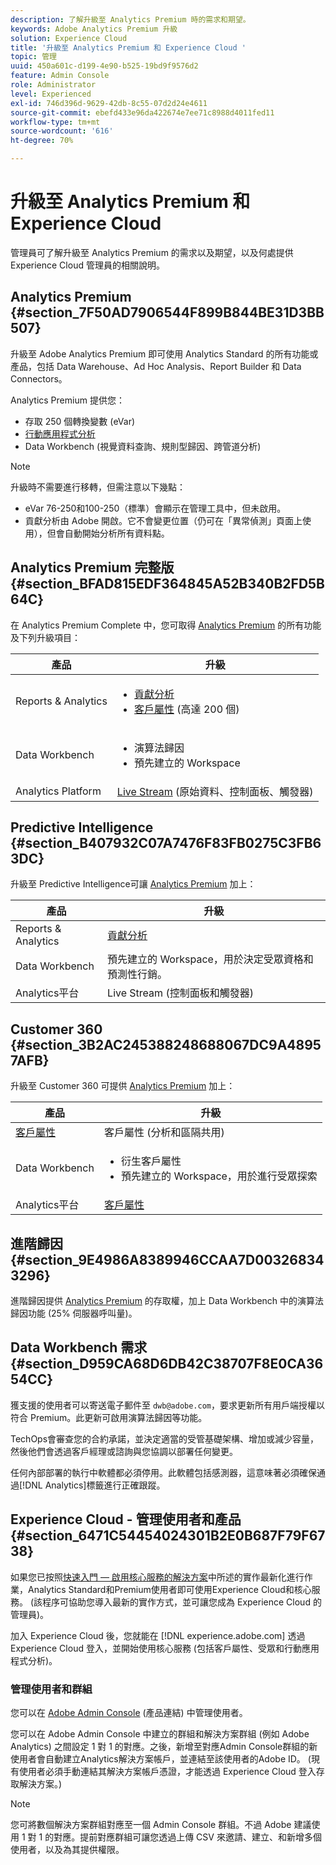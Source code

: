 ```yaml
---
description: 了解升級至 Analytics Premium 時的需求和期望。
keywords: Adobe Analytics Premium 升級
solution: Experience Cloud
title: '升級至 Analytics Premium 和 Experience Cloud '
topic: 管理
uuid: 450a601c-d199-4e90-b525-19bd9f9576d2
feature: Admin Console
role: Administrator
level: Experienced
exl-id: 746d396d-9629-42db-8c55-07d2d24e4611
source-git-commit: ebefd433e96da422674e7ee71c8988d4011fed11
workflow-type: tm+mt
source-wordcount: '616'
ht-degree: 70%

---
```


# 升級至 Analytics Premium 和 Experience Cloud

管理員可了解升級至 Analytics Premium 的需求以及期望，以及何處提供 Experience Cloud 管理員的相關說明。

## Analytics Premium {#section_7F50AD7906544F899B844BE31D3BB507}

升級至 Adobe Analytics Premium 即可使用 Analytics Standard 的所有功能或產品，包括 Data Warehouse、Ad Hoc Analysis、Report Builder 和 Data Connectors。

Analytics Premium 提供您：

* 存取 250 個轉換變數 (eVar)
* [行動應用程式分析](https://experienceleague.adobe.com/docs/mobile-services/using/home.html?lang=en)
* Data Workbench (視覺資料查詢、規則型歸因、跨管道分析)

>[!NOTE]
>
>升級時不需要進行移轉，但需注意以下幾點：
>
>* eVar 76-250和100-250（標準）會顯示在管理工具中，但未啟用。
>* 貢獻分析由 Adobe 開啟。它不會變更位置（仍可在「異常偵測」頁面上使用），但會自動開始分析所有資料點。


## Analytics Premium 完整版 {#section_BFAD815EDF364845A52B340B2FD5B64C}

在 Analytics Premium Complete 中，您可取得 [Analytics Premium](upgrade-to-analytics-premium.md#section_7F50AD7906544F899B844BE31D3BB507) 的所有功能及下列升級項目：

| 產品 | 升級 |
|--- |--- |
| Reports &amp; Analytics | <ul><li>[貢獻分析](https://experienceleague.adobe.com/docs/analytics/analyze/analysis-workspace/virtual-analyst/contribution-analysis/ca-tokens.html?lang=en)</li><li>[客戶屬性](attributes.md#concept_ACFEE7C8B8E94875BA0825CDF4913AF1) (高達 200 個)</li></ul> |
| Data Workbench | <ul><li>演算法歸因</li><li>預先建立的 Workspace</li></ul> |
| Analytics Platform | [Live Stream](https://github.com/AdobeDocs/analytics-1.4-apis/blob/master/docs/live-stream-api/index.md) (原始資料、控制面板、觸發器) |

## Predictive Intelligence {#section_B407932C07A7476F83FB0275C3FB63DC}

升級至 Predictive Intelligence可讓 [Analytics Premium](upgrade-to-analytics-premium.md#section_7F50AD7906544F899B844BE31D3BB507) 加上：

| 產品 | 升級 |
|---|---|
| Reports &amp; Analytics | [貢獻分析](https://experienceleague.adobe.com/docs/analytics/analyze/analysis-workspace/virtual-analyst/contribution-analysis/ca-tokens.html?lang=en) |
| Data Workbench | 預先建立的 Workspace，用於決定受眾資格和預測性行銷。 |
| Analytics平台 | Live Stream (控制面板和觸發器) |

## Customer 360 {#section_3B2AC245388248688067DC9A48957AFB}

升級至 Customer 360 可提供 [Analytics Premium](upgrade-to-analytics-premium.md#section_7F50AD7906544F899B844BE31D3BB507) 加上：

| 產品 | 升級 |
|--- |--- |
| [客戶屬性](attributes.md) | 客戶屬性 (分析和區隔共用) |
| Data Workbench | <ul><li>衍生客戶屬性</li><li>預先建立的 Workspace，用於進行受眾探索</li></ul> |
| Analytics平台 | [客戶屬性](attributes.md) |

## 進階歸因 {#section_9E4986A8389946CCAA7D003268343296}

進階歸因提供 [Analytics Premium](upgrade-to-analytics-premium.md#section_7F50AD7906544F899B844BE31D3BB507) 的存取權，加上 Data Workbench 中的演算法歸因功能 (25% 伺服器呼叫量)。

## Data Workbench 需求 {#section_D959CA68D6DB42C38707F8E0CA3654CC}

獲支援的使用者可以寄送電子郵件至 `dwb@adobe.com`，要求更新所有用戶端授權以符合 Premium。此更新可啟用演算法歸因等功能。

TechOps會審查您的合約承諾，並決定適當的受管基礎架構、增加或減少容量，然後他們會透過客戶經理或諮詢與您協調以部署任何變更。

任何內部部署的執行中軟體都必須停用。此軟體包括感測器，這意味著必須確保通過[!DNL Analytics]標籤進行正確跟蹤。

## Experience Cloud - 管理使用者和產品 {#section_6471C54454024301B2E0B687F79F6738}

如果您已按照[快速入門 — 啟用核心服務的解決方案](core-services.md#concept_07ED1D5C64234E77976E6D572E78FB9C)中所述的實作最新化進行作業，Analytics Standard和Premium使用者即可使用Experience Cloud和核心服務。 (該程序可協助您導入最新的實作方式，並可讓您成為 Experience Cloud 的管理員)。

加入 Experience Cloud 後，您就能在 [!DNL experience.adobe.com] 透過 Experience Cloud 登入，並開始使用核心服務 (包括客戶屬性、受眾和行動應用程式分析)。

### 管理使用者和群組

您可以在 [Adobe Admin Console](https://helpx.adobe.com/tw/enterprise/using/admin-console.html) (產品連結) 中管理使用者。

您可以在 Adobe Admin Console 中建立的群組和解決方案群組 (例如 Adobe Analytics) 之間設定 1 對 1 的對應。之後，新增至對應Admin Console群組的新使用者會自動建立Analytics解決方案帳戶，並連結至該使用者的Adobe ID。 (現有使用者必須手動連結其解決方案帳戶憑證，才能透過 Experience Cloud 登入存取解決方案。)

>[!NOTE]
>
>您可將數個解決方案群組對應至一個 Admin Console 群組。不過 Adobe 建議使用 1 對 1 的對應。提前對應群組可讓您透過上傳 CSV 來邀請、建立、和新增多個使用者，以及為其提供權限。
